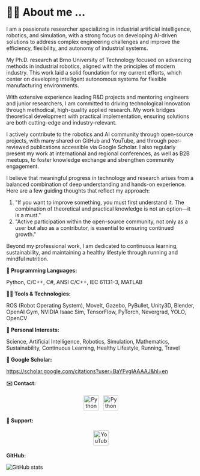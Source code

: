 # 🙋‍♂️ About me ...

I am a passionate researcher specializing in industrial artificial intelligence, robotics, and simulation, with a strong focus on developing AI-driven solutions to address complex engineering challenges and improve the efficiency, flexibility, and autonomy of industrial systems.

My Ph.D. research at Brno University of Technology focused on advancing methods in industrial robotics, aligned with the principles of modern industry. This work laid a solid foundation for my current efforts, which center on developing intelligent autonomous systems for flexible manufacturing environments.

With extensive experience leading R&D projects and mentoring engineers and junior researchers, I am committed to driving technological innovation through methodical, high-quality applied research. My work bridges theoretical development with practical implementation, ensuring solutions are both cutting-edge and industry-relevant.

I actively contribute to the robotics and AI community through open-source projects, with many shared on GitHub and YouTube, and through peer-reviewed publications accessible via Google Scholar. I also regularly present my work at international and regional conferences, as well as B2B meetups, to foster knowledge exchange and strengthen community engagement.

I believe that meaningful progress in technology and research arises from a balanced combination of deep understanding and hands-on experience. Here are a few guiding thoughts that reflect my approach:

1. "If you want to improve something, you must first understand it. The combination of theoretical and practical knowledge is not an option—it is a must."
2. "Active participation within the open-source community, not only as a user but also as a contributor, is essential to ensuring continued growth."

Beyond my professional work, I am dedicated to continuous learning, sustainability, and maintaining a healthy lifestyle through running and mindful nutrition.

**📝 Programming Languages:**

Python, C/C++, C#, ANSI C/C++, IEC 61131-3, MATLAB

**👨‍💻 Tools & Technologies:**

ROS (Robot Operating System), MoveIt, Gazebo, PyBullet, Unity3D, Blender, OpenAI Gym, NVIDIA Isaac Sim, TensorFlow, PyTorch, Nevergrad, YOLO, OpenCV

**🚀 Personal Interests:**

Science, Artificial Intelligence, Robotics, Simulation, Mathematics, Sustainability, Continuous Learning, Healthy Lifestyle, Running, Travel

**📝 Google Scholar:**

https://scholar.google.com/citations?user=BaYFvgIAAAAJ&hl=en

**✉️ Contact:**

<p align="center">
  <a href="mailto:roman.parak@outlook.com" target="_blank" rel="noopener noreferrer"> <img src="https://upload.wikimedia.org/wikipedia/commons/d/df/Microsoft_Office_Outlook_%282018–present%29.svg" alt="Python" height="40" style="vertical-align:top; margin:4px"></a>
 <a href="https://www.linkedin.com/in/roman-parak-53960910a/" target="_blank" rel="noopener noreferrer"> <img src="https://upload.wikimedia.org/wikipedia/commons/8/81/LinkedIn_icon.svg" alt="Python" height="40" style="vertical-align:top; margin:4px"></a>
</p>

**🤝 Support:**

<p align="center">
  <a href="https://www.youtube.com/@RomanParak/videos" target="_blank" rel="noopener noreferrer">
    <img src="https://upload.wikimedia.org/wikipedia/commons/0/09/YouTube_full-color_icon_%282017%29.svg" alt="YouTube" height="40" style="vertical-align:top; margin:4px; fill: red;">
  </a>
</p>

**GitHub:**

![GitHub stats](https://github-readme-stats.vercel.app/api?username=rparak&&theme=graywhite&show_icons=true&include_all_commits=true)

